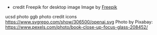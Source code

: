 - credit Freepik for desktop image
Image by <a href="https://www.freepik.com/free-vector/isometric-cms-concept_11788713.htm#query=software%20transparent&position=5&from_view=search&track=ais">Freepik</a>

ucsd photo
ggb photo
credit icons
https://www.svgrepo.com/show/306500/openai.svg
Photo by Pixabay: https://www.pexels.com/photo/book-close-up-focus-glass-208452/
